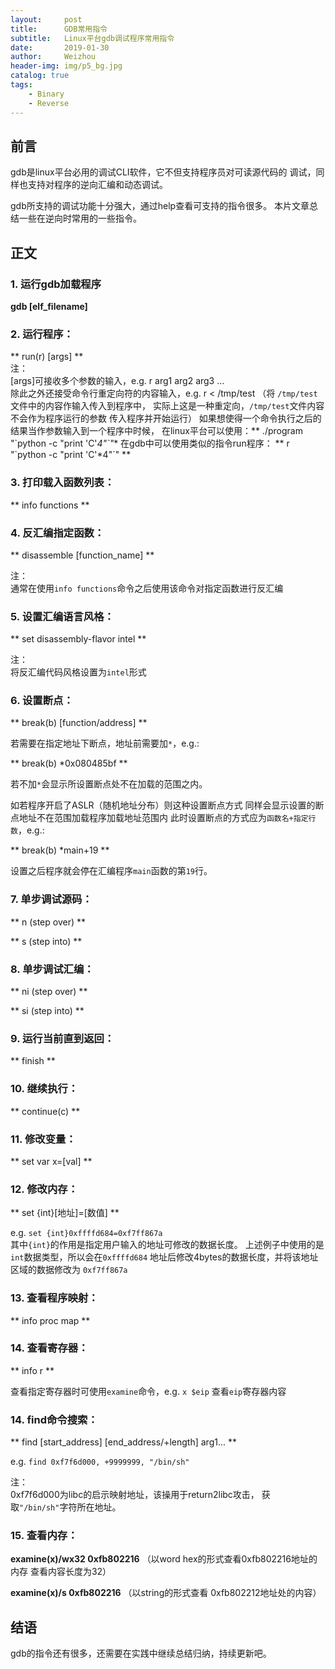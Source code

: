 ```yaml
---
layout:     post
title:      GDB常用指令
subtitle:   Linux平台gdb调试程序常用指令
date:       2019-01-30
author:     Weizhou
header-img: img/p5_bg.jpg
catalog: true
tags:
    - Binary
    - Reverse
---
```


## 前言
gdb是linux平台必用的调试CLI软件，它不但支持程序员对可读源代码的
调试，同样也支持对程序的逆向汇编和动态调试。

gdb所支持的调试功能十分强大，通过help查看可支持的指令很多。
本片文章总结一些在逆向时常用的一些指令。

## 正文

### 1. 运行gdb加载程序
**gdb [elf_filename]**

### 2. 运行程序：
** run(r) [args] ** <br>
注：<br>
[args]可接收多个参数的输入，e.g. r arg1 arg2 arg3 ... <br>
除此之外还接受命令行重定向符的内容输入，e.g. r < /tmp/test
（将 `/tmp/test` 文件中的内容作输入传入到程序中，
实际上这是一种重定向，`/tmp/test`文件内容不会作为程序运行的参数
传入程序并开始运行）
如果想使得一个命令执行之后的结果当作参数输入到一个程序中时候，
在linux平台可以使用：** ./program "\`python -c "print 'C'*4"\`"**
在gdb中可以使用类似的指令run程序：
** r "\`python -c "print 'C'*4"\`" **

### 3. 打印载入函数列表：
** info functions **

### 4. 反汇编指定函数：
** 	disassemble [function_name] **


注：<br>
通常在使用`info functions`命令之后使用该命令对指定函数进行反汇编

### 5. 设置汇编语言风格：
** 	set disassembly-flavor intel **


注：<br>
将反汇编代码风格设置为`intel`形式

### 6. 设置断点：
** break(b) [function/address] **

若需要在指定地址下断点，地址前需要加`*`，e.g.:

** 	break(b) *0x080485bf **

若不加`*`会显示所设置断点处不在加载的范围之内。

如若程序开启了ASLR（随机地址分布）则这种设置断点方式
同样会显示设置的断点地址不在范围加载程序加载地址范围内
此时设置断点的方式应为`函数名+指定行数`，e.g.:

** break(b) *main+19 **

设置之后程序就会停在汇编程序`main`函数的第`19`行。

### 7. 单步调试源码：
** n (step over) **

** s (step into) **

### 8. 单步调试汇编：
** ni (step over) **

** si (step into) **

###	9. 运行当前直到返回：
** finish **

### 10. 继续执行：
** continue(c) **

### 11. 修改变量：
** 	set var x=[val] **

### 12. 修改内存：
** 	set {int}[地址]=[数值] **

e.g. `set {int}0xffffd684=0xf7ff867a`<br>
其中`{int}`的作用是指定用户输入的地址可修改的数据长度。
上述例子中使用的是`int`数据类型，所以会在`0xffffd684`
地址后修改4bytes的数据长度，并将该地址区域的数据修改为
`0xf7ff867a`

### 13. 查看程序映射：
** 	info proc map **

### 14. 查看寄存器：
** info r **

查看指定寄存器时可使用`examine`命令，e.g. `x $eip`
查看`eip`寄存器内容

### 14. find命令搜索：
** 	find [start_address] [end_address/+length] arg1... **

e.g. `find 0xf7f6d000, +9999999, "/bin/sh"`

注：<br>
0xf7f6d000为libc的启示映射地址，该操用于return2libc攻击，
获取`"/bin/sh"`字符所在地址。

### 15. 查看内存：
**examine(x)/wx32 0xfb802216**
（以word hex的形式查看0xfb802216地址的内存 查看内容长度为32）

**examine(x)/s 0xfb802216**
（以string的形式查看 0xfb802212地址处的内容）


## 结语
gdb的指令还有很多，还需要在实践中继续总结归纳，持续更新吧。
